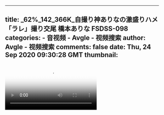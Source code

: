 
---
title: _62%_142_366K_自撮り神ありなの激盛りハメ「ラレ」撮り交尾 橋本ありな FSDSS-098
categories: 
    - 音视频
    - Avgle - 视频搜索
author: Avgle - 视频搜索
comments: false
date: Thu, 24 Sep 2020 09:30:28 GMT
thumbnail: 
---

<div>   
<video controls loop poster="https://static-clst.avgle.com/videos/tmb13/435960/1.jpg" src="https://static-clst.avgle.com/videos/tmb13/435960/preview.mp4"></video>  
</div>
            